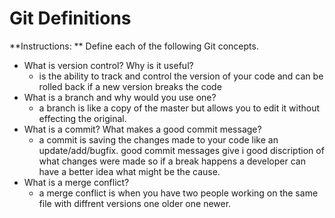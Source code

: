 # Git Definitions

**Instructions: ** Define each of the following Git concepts.

* What is version control?  Why is it useful?
    - is the ability to track and control the version of your code and can be rolled back if a new version breaks the code
* What is a branch and why would you use one?
    - a branch is like a copy of the master but allows you to edit it without effecting the original.
* What is a commit? What makes a good commit message?
    - a commit is saving the changes made to your code like an update/add/bugfix. good commit messages give i good discription of what changes were made so if a break happens a developer can have a better idea what might be the cause.
* What is a merge conflict?
    - a merge conflict is when you have two people working on the same file with diffrent versions one older one newer.